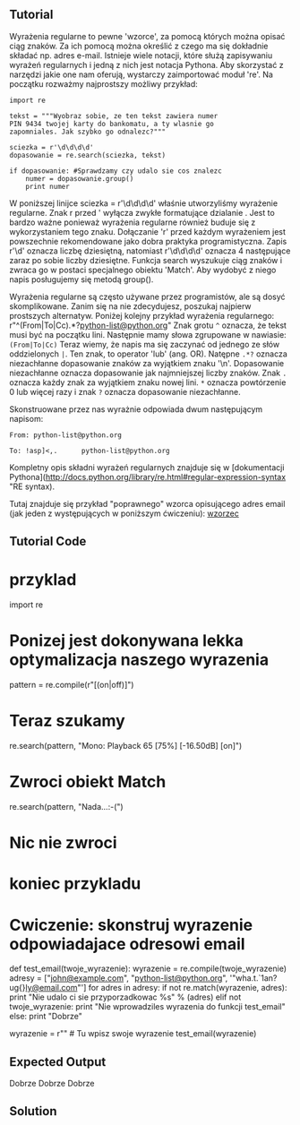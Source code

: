 Tutorial
--------

Wyrażenia regularne to pewne 'wzorce', za pomocą których można opisać ciąg znaków. Za ich pomocą można określić z czego ma się dokładnie składać np. adres e-mail. Istnieje wiele notacji, które służą zapisywaniu wyrażeń regularnych i jedną z nich jest notacja Pythona. Aby skorzystać z narzędzi jakie one nam oferują, wystarczy zaimportować moduł 're'. Na początku rozważmy najprostszy możliwy przykład:

    import re

    tekst = """Wyobraz sobie, ze ten tekst zawiera numer
    PIN 9434 twojej karty do bankomatu, a ty wlasnie go
    zapomniales. Jak szybko go odnalezc?"""

    sciezka = r'\d\d\d\d'
    dopasowanie = re.search(sciezka, tekst)

    if dopasowanie: #Sprawdzamy czy udalo sie cos znalezc
        numer = dopasowanie.group()
        print numer

W poniższej linijce
    sciezka = r'\d\d\d\d'
właśnie utworzyliśmy wyrażenie regularne. Znak r przed ' wyłącza zwykłe formatujące dzialanie \. Jest to bardzo ważne ponieważ wyrażenia regularne również buduje się z wykorzystaniem tego znaku. Dołączanie 'r' przed każdym wyrażeniem jest powszechnie rekomendowane jako dobra praktyka programistyczna. Zapis r'\d' oznacza liczbę dziesiętną, natomiast r'\d\d\d\d' oznacza 4 następujące zaraz po sobie liczby dziesiętne. Funkcja search wyszukuje ciąg znaków i zwraca go w postaci specjalnego obiektu 'Match'. Aby wydobyć z niego napis posługujemy się metodą group().

Wyrażenia regularne są często używane przez programistów, ale są dosyć skomplikowane. Zanim się na nie zdecydujesz, poszukaj najpierw prostszych alternatyw. Poniżej kolejny przykład wyrażenia regularnego:
    r"^(From|To|Cc).*?python-list@python.org"
Znak grotu `^` oznacza, że tekst musi być na początku lini. Następnie mamy słowa zgrupowane w nawiasie: `(From|To|Cc)` Teraz wiemy, że napis ma się zaczynać od jednego ze słów oddzielonych `|`. Ten znak, to operator 'lub' (ang. OR). Natępne `.*?` oznacza niezachłanne dopasowanie znaków za wyjątkiem znaku '\n'. Dopasowanie niezachłanne oznacza dopasowanie jak najmniejszej liczby znaków. Znak `.` oznacza każdy znak za wyjątkiem znaku nowej lini. `*` oznacza powtórzenie 0 lub więcej razy i znak `?` oznacza dopasowanie niezachłanne. 

Skonstruowane przez nas wyrażnie odpowiada dwum następującym napisom:

    From: python-list@python.org

    To: !asp]<,.      python-list@python.org

Kompletny opis składni wyrażeń regularnych znajduje się w [dokumentacji Pythona](http://docs.python.org/library/re.html#regular-expression-syntax 
"RE syntax).

Tutaj znajduje się przykład "poprawnego" wzorca opisującego adres email (jak jeden z występujących w poniższym ćwiczeniu): [wzorzec](http://www.ex-parrot.com/pdw/Mail-RFC822-Address.html)

Tutorial Code
-------------
# przyklad
import re
# Ponizej jest dokonywana lekka optymalizacja naszego wyrazenia
pattern = re.compile(r"\[(on|off)\]")

# Teraz szukamy
re.search(pattern, "Mono: Playback 65 [75%] [-16.50dB] [on]")
# Zwroci obiekt Match
re.search(pattern, "Nada...:-(")
# Nic nie zwroci
# koniec przykladu

# Cwiczenie: skonstruj wyrazenie odpowiadajace odresowi email

def test_email(twoje_wyrazenie):
    wyrazenie = re.compile(twoje_wyrazenie)
    adresy = ["john@example.com", "python-list@python.org", '"wha.t.`1an?ug{}ly@email.com"']
    for adres in adresy:
        if not re.match(wyrazenie, adres):
            print "Nie udalo ci sie przyporzadkowac %s" % (adres)
        elif not twoje_wyrazenie:
            print "Nie wprowadziles wyrazenia do funkcji test_email"
        else:
            print "Dobrze"

wyrazenie = r"" # Tu wpisz swoje wyrazenie
test_email(wyrazenie)


Expected Output
---------------
Dobrze
Dobrze
Dobrze

Solution
--------
